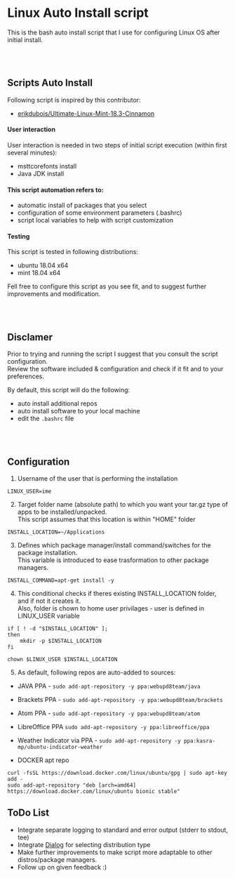 # Linux Auto Install script
This is the bash auto install script that I use for configuring Linux OS after initial install.

<br/><br/>

## Scripts Auto Install
Following script is inspired by this contributor:
 - [erikdubois/Ultimate-Linux-Mint-18.3-Cinnamon](https://github.com/erikdubois/Ultimate-Linux-Mint-18.3-Cinnamon)

 #### User interaction
 User interaction is needed in two steps of initial script execution (within first several minutes):
 - msttcorefonts install
 - Java JDK install

#### This script automation refers to:
- automatic install of packages that you select
- configuration of some environment parameters (.bashrc)
- script local variables to help with script customization

#### Testing
This script is tested in following distributions:
- ubuntu 18.04 x64
- mint 18.04 x64


Fell free to configure this script as you see fit, and to suggest further improvements and modification. 

<br/><br/>

## Disclamer
Prior to trying and running the script I suggest that you consult the script configuration.<br/>
Review the software included & configuration and check if it fit and to your preferences.

By default, this script will do the following:
- auto install additional repos
- auto install software to your local machine
- edit the `.bashrc` file


<br/><br/>

## Configuration

1. Username of the user that is performing the installation
```
LINUX_USER=ime
```

2. Target folder name (absolute path) to which you want your tar.gz type of apps to be installed/unpacked.<br/>
This script assumes that this location is within "HOME" folder
```
INSTALL_LOCATION=~/Applications
```

3. Defines which package manager/install command/switches for the package installation.<br/>
This variable is introduced to ease trasformation to other package managers.
```
INSTALL_COMMAND=apt-get install -y
```

4. This conditional checks if theres existing INSTALL_LOCATION folder, and if not it creates it.<br/>
Also, folder is chown to home user privilages - user is defined in LINUX_USER variable
```
if [ ! -d "$INSTALL_LOCATION" ];
then
	mkdir -p $INSTALL_LOCATION
fi

chown $LINUX_USER $INSTALL_LOCATION
```

5. As default, following repos are auto-added to sources:
- JAVA PPA - `sudo add-apt-repository -y ppa:webupd8team/java`

- Brackets PPA - `sudo add-apt-repository -y ppa:webupd8team/brackets`

- Atom PPA - `sudo add-apt-repository -y ppa:webupd8team/atom`

- LibreOffice PPA
`sudo add-apt-repository -y ppa:libreoffice/ppa`

- Weather Indicator via PPA - `sudo add-apt-repository -y ppa:kasra-mp/ubuntu-indicator-weather`  

- DOCKER apt repo
```
curl -fsSL https://download.docker.com/linux/ubuntu/gpg | sudo apt-key add -
sudo add-apt-repository "deb [arch=amd64] https://download.docker.com/linux/ubuntu bionic stable"
```


## ToDo List

- Integrate separate logging to standard and error output (stderr to stdout, tee)
- Integrate [Dialog](http://linuxcommand.org/lc3_adv_dialog.php) for selecting distribution type
- Make further improvements to make script more adaptable to other distros/package managers.
- Follow up on given feedback :)
